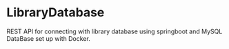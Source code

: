 # LibraryDatabase
REST API for connecting with library database using springboot and MySQL DataBase set up with Docker.
